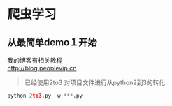 # 爬虫学习  
## 从最简单demo１开始    
我的博客有相关教程    
http://blog.peoplevip.cn 

> 已经使用2to3 对项目文件进行从python2到3的转化

```python
python 2to3.py -w ***.py
```